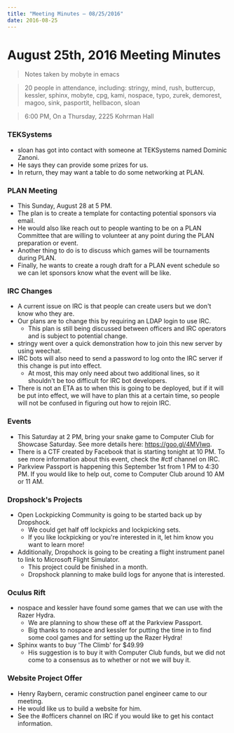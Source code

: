 ```yaml
---
title: "Meeting Minutes – 08/25/2016"
date: 2016-08-25
---
```

# August 25th, 2016 Meeting Minutes
> Notes taken by mobyte in emacs

> 20 people in attendance, including: stringy, mind, rush, buttercup, kessler, sphinx, mobyte, cpg, kami, nospace, typo, zurek, demorest, magoo, sink, pasportit, hellbacon, sloan

> 6:00 PM, On a Thursday, 2225 Kohrman Hall

### TEKSystems
- sloan has got into contact with someone at TEKSystems named Dominic Zanoni.
- He says they can provide some prizes for us.
- In return, they may want a table to do some networking at PLAN.

### PLAN Meeting
- This Sunday, August 28 at 5 PM.
- The plan is to create a template for contacting potential sponsors via email.
- He would also like reach out to people wanting to be on a PLAN Committee that are willing to volunteer at any point during the PLAN preparation or event.
- Another thing to do is to discuss which games will be tournaments during PLAN.
- Finally, he wants to create a rough draft for a PLAN event schedule so we can let sponsors know what the event will be like.

### IRC Changes
- A current issue on IRC is that people can create users but we don't know who they are.
- Our plans are to change this by requiring an LDAP login to use IRC.
  - This plan is still being discussed between officers and IRC operators and is subject to potential change.
- stringy went over a quick demonstration how to join this new server by using weechat.
- IRC bots will also need to send a password to log onto the IRC server if this change is put into effect.
  - At most, this may only need about two additional lines, so it shouldn't be too difficult for IRC bot developers.
- There is not an ETA as to when this is going to be deployed, but if it will be put into effect, we will have to plan this at a certain time, so people will not be confused in figuring out how to rejoin IRC.
  
### Events
- This Saturday at 2 PM, bring your snake game to Computer Club for Showcase Saturday. See more details here: https://goo.gl/4MVIwq.
- There is a CTF created by Facebook that is starting tonight at 10 PM. To see more information about this event, check the #ctf channel on IRC.
- Parkview Passport is happening this September 1st from 1 PM to 4:30 PM. If you would like to help out, come to Computer Club around 10 AM or 11 AM.

### Dropshock's Projects
- Open Lockpicking Community is going to be started back up by Dropshock.
  - We could get half off lockpicks and lockpicking sets.
  - If you like lockpicking or you're interested in it, let him know you want to learn more!
- Additionally, Dropshock is going to be creating a flight instrument panel to link to Microsoft Flight Simulator.
  - This project could be finished in a month.
  - Dropshock planning to make build logs for anyone that is interested.
  
### Oculus Rift
- nospace and kessler have found some games that we can use with the Razer Hydra.
  - We are planning to show these off at the Parkview Passport.
  - Big thanks to nospace and kessler for putting the time in to find some cool games and for setting up the Razer Hydra!
- Sphinx wants to buy 'The Climb' for $49.99
  - His suggestion is to buy it with Computer Club funds, but we did not come to a consensus as to whether or not we will buy it.

### Website Project Offer
- Henry Raybern, ceramic construction panel engineer came to our meeting.
- He would like us to build a website for him.
- See the #officers channel on IRC if you would like to get his contact information.

